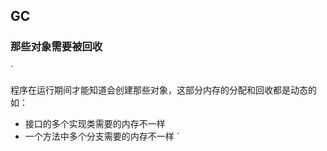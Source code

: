 ## GC
### 那些对象需要被回收
`

  程序在运行期间才能知道会创建那些对象，这部分内存的分配和回收都是动态的 如：
  * 接口的多个实现类需要的内存不一样
  * 一个方法中多个分支需要的内存不一样
`
